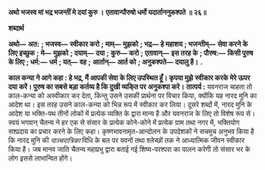 **अथो भजस्व मां भद्र भजन्तीं मे दयां कुरु ।** **एतावान्पौरुषो धर्मो यदार्ताननुकश्पते ॥ २६॥** 

**शब्दार्थ** 

**अथो—** **अत:** **; भजस्व—** **स्वीकार करो** **; माम्—** **मुझको** **; भद्र—** **हे महाशय** **; भजन्तीम्—** **सेवा करने के लिए इच्छुक** **; मे—** **मुझको** **; दयाम्—** **दया** **; कुरु—** **करो** **; एतावान्—** **इस तरह के** **; पौरुष:—** **किसी पुरुष के लिए** **; धर्म:—** **धर्म** **; यत्—** **वह** **;** **आर्तान्—** **आर्त को** **; अनुकश्पते—** **दयालु है।** **.** 

**काल कन्या ने आगे कहा : हे भद्र, मैं आपकी सेवा के लिए उपस्थित हूँ। कृपया मुझे** **स्वीकार करके मेरे ऊपर दया करें। पुरुष का सबसे बड़ा कर्तव्य है कि दुखी व्यकि्त पर** **अनुकश्पा करे।** **तात्पर्य :** यवनराज चाहता तो काल-कन्या को अस्वीकार कर देता, किन्तु उसने उसकी प्रार्थना पर विचार किया, क्योंकि यह नारद मुनि का आदेश था। इस तरह उसने काल-कन्या को भिन्न रूप में स्वीकार कर लिया। दूसरे शब्दों में, नारद मुनि के आदेश या भक्ति-पथ तीनों लोकों में प्रत्येक व्यक्ति के द्वारा मान्य है और यवनराज के लिए तो विशेष रूप से। स्वयं भगवान् चैतन्य ने हर एक से संसार के प्रत्येक कोने-कोने में प्रत्येक ग्राम तथा नगर में, भक्तियोग सश्प्रदाय का प्रचार करने के लिए कहा। कृष्णभावनामृत-आन्दोलन के उपदेशकों ने सचमुच अनुभव किया है कि नारद मुनि की *पाञ्चरात्रिका*  विधि के बल पर यवनों तथा श्लेच्छों तक ने आध्यात्मिक जीवन स्वीकार किया है। जब मानव जाति चैतन्य महाप्रभु द्वारा बताई गई शिष्य-परश्परा का पालन करेगी तो संसार भर के लोग इससे लाभान्वित होंगे।  